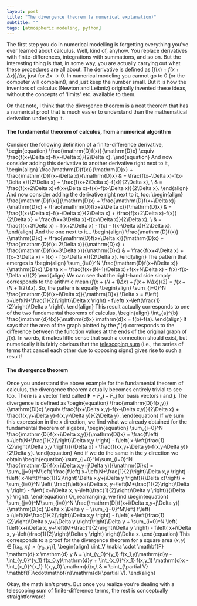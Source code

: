 ```yaml
---
layout: post
title: "The divergence theorem (a numerical explanation)"
subtitle: ""
tags: [atmospheric modeling, python]
---
```


The first step you do in numerical modelling is forgetting everything you've ever learned about calculus. Well, kind of, anyhow. You replace derivatives with finite-differences, integrations with summations, and so on.
But the interesting thing is that, in some way, you are actually carrying out what these procedures are all about. The derivative is defined as $[f(x)+f(x+\Delta x)]/\Delta x$, just for $\Delta x\to 0$. In numerical modeling you cannot go to 0 (or the computer will complain!), and just keep the number small. But it is how the inventors of calculus (Newton and Leibniz) originally invented these ideas, without the concepts of 'limits' etc. available to them.

On that note, I think that the divergence theorem is a neat theorem that has a numerical proof that is much easier to understand than the mathematical derivation underlying it.

#### The fundamental theorem of calculus, from a numerical algorithm
Consider the following definition of a finite-difference derivative,
\begin{equation}
  \frac{\mathrm{D}f(x)}{\mathrm{D}x} \equiv \frac{f(x+\Delta x)-f(x-\Delta x)}{2\Delta x}.
\end{equation}
And now consider adding this derivative to another derivative right next to it,
\begin{align}
  \frac{\mathrm{D}f(x)}{\mathrm{D}x} + \frac{\mathrm{D}f(x+\Delta x)}{\mathrm{D}x} & = \frac{f(x+\Delta x)-f(x-\Delta x)}{2\Delta x} + \frac{f(x+2\Delta x)-f(x)}{2\Delta x}, \\
  & = \frac{f(x+2\Delta x)+f(x+\Delta x)-f(x)-f(x-\Delta x)}{2\Delta x}.
\end{align}
And now consider adding the derivative right next to it, too:
\begin{align}
  \frac{\mathrm{D}f(x)}{\mathrm{D}x} + \frac{\mathrm{D}f(x+\Delta x)}{\mathrm{D}x} + \frac{\mathrm{D}f(x+2\Delta x)}{\mathrm{D}x} & = \frac{f(x+\Delta x)-f(x-\Delta x)}{2\Delta x} + \frac{f(x+2\Delta x)-f(x)}{2\Delta x} + \frac{f(x+3\Delta x)-f(x+\Delta x)}{2\Delta x}, \\
  & = \frac{f(x+3\Delta x) + f(x+2\Delta x) - f(x) - f(x-\Delta x)}{2\Delta x}.
\end{align}
And the one next to it...
\begin{align}
  \frac{\mathrm{D}f(x)}{\mathrm{D}x} + \frac{\mathrm{D}f(x+\Delta x)}{\mathrm{D}x} + \frac{\mathrm{D}f(x+2\Delta x)}{\mathrm{D}x} + \frac{\mathrm{D}f(x+3\Delta x)}{\mathrm{D}x}  & = \frac{f(x+4\Delta x) + f(x+3\Delta x) - f(x) - f(x-\Delta x)}{2\Delta x}.
\end{align}
The pattern that emerges is
\begin{align}
  \sum_{i=0}^N \frac{\mathrm{D}f(x+i\Delta x)}{\mathrm{D}x} \Delta x = \frac{f(x+(N+1)\Delta x)+f(x+N\Delta x) - f(x)-f(x-\Delta x)}{2}
\end{align}
We can see that the right-hand side simply corresponds to the arithmic mean $(f(x+(N+1)\Delta x)+f(x+N\Delta x))/2)=f(x+(N+1/2)\Delta x)$. So, the pattern is equally
\begin{align}
  \sum_{i=0}^N \frac{\mathrm{D}f(x+i\Delta x)}{\mathrm{D}x} \Delta x = f\left( x+\left(N+\frac{1}{2}\right)\Delta x \right) - f\left( x-\left(\frac{1}{2}\right)\Delta x \right).
\end{align}
This result actually corresponds to one of the two fundamental theorems of calculus,
\begin{align}
  \int_{a}^{b} \frac{\mathrm{d}f(x)}{\mathrm{d}x} \mathrm{d}x = f(b)-f(a).
\end{align}
It says that the area of the graph plotted by the $f'(x)$ corresponds to the difference between the function values at the ends of the original graph of $f(x)$. In words, it makes little sense that such a connection should exist, but numerically it is fairly obvious that the [telescoping sum](https://en.wikipedia.org/wiki/Telescoping_series) (i.e., the series of terms that cancel each other due to opposing signs) gives rise to such a result!

#### The divergence theorem
Once you understand the above example for the fundamental theorem of calculus, the divergence theorem actually becomes entirely trivial to see too. There is a vector field called $\mathbf{F}=F_x\mathbf{i}+F_y\mathbf{j}$ for basis vectors $\mathbf{i}$ and $\mathbf{j}$.
The divergence is defined as
\begin{equation}
  \frac{\mathrm{Di}f(x,y)}{\mathrm{Di}x} \equiv \frac{f(x+\Delta x,y)-f(x-\Delta x,y)}{2\Delta x} + \frac{f(x,y+\Delta y)-f(x,y-\Delta y)}{2\Delta y}.
\end{equation}
If we sum this expression in the $x$ direction, we find what we already obtained for the fundamental theorem of algebra,
\begin{equation}
  \sum_{i=0}^N \frac{\mathrm{Di}f(x+i\Delta x,y)}{\mathrm{Di}x} = \frac{f\left( x+\left(N+\frac{1}{2}\right)\Delta x,y \right) - f\left( x-\left(\frac{1}{2}\right)\Delta x,y \right)}{\Delta x} - \frac{f(xx,y+\Delta y)-f(x,y-\Delta y)}{2\Delta y}.
\end{equation}
And if we do the same in the $y$ direction we obtain
\begin{equation}
  \sum_{j=0}^M\sum_{i=0}^N \frac{\mathrm{Di}f(x+i\Delta x,y+j\Delta y)}{\mathrm{Di}x} = \sum_{j=0}^M\left( \frac{f\left( x+\left(N+\frac{1}{2}\right)\Delta x,y \right) - f\left( x-\left(\frac{1}{2}\right)\Delta x,y+j\Delta y \right)}{\Delta x}\right) + \sum_{i=0}^N \left( \frac{f\left(x+i\Delta x, y+\left(M+\frac{1}{2}\right)\Delta y \right) - f\left( x+i\Delta x, y-\left(\frac{1}{2}\right)\Delta y \right)}{\Delta y} \right).
\end{equation}
Or, rearranging, we find
\begin{equation}
  \sum_{j=0}^M\sum_{i=0}^N \frac{\mathrm{Di}f(x+i\Delta x,y+j\Delta y)}{\mathrm{Di}x} \Delta x \Delta y = \sum_{j=0}^M\left( f\left( x+\left(N+\frac{1}{2}\right)\Delta x,y \right) - f\left( x-\left(\frac{1}{2}\right)\Delta x,y+j\Delta y \right)\right)\Delta y + \sum_{i=0}^N \left( f\left(x+i\Delta x, y+\left(M+\frac{1}{2}\right)\Delta y \right) - f\left( x+i\Delta x, y-\left(\frac{1}{2}\right)\Delta y \right) \right)\Delta x.
\end{equation}
This corresponds to a proof for the divergence theorem for a square area $(x,y)\in[(x_0,x_1)\times(y_0,y_1)]$,
\begin{align}
  \iint_V \nabla \cdot \mathbf{F} \mathrm{d} x \mathrm{d} y & = \int_{y_0}^{y_1} f(x_1,y)\mathrm{d}y - \int_{y_0}^{y_1} f(x_0,y)\mathrm{d}y + \int_{x_0}^{x_1} f(x,y_1) \mathrm{d}x - \int_{x_0}^{x_1} f(x,y_0) \mathrm{d}x,\\
  & = \oint_{\partial V} \mathbf{F}\cdot\mathbf{n}\mathrm{d}(\partial V).
\end{align}

Okay, the math isn't pretty. But once you realize you're dealing with a telescoping sum of finite-difference terms, the rest is conceptually straightforward!
